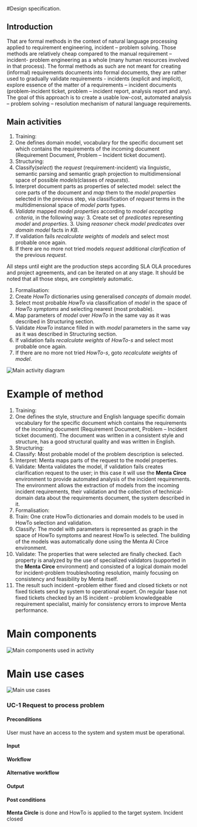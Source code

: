 #Design specification.

## Introduction

That are formal methods in the context of natural language processing applied to requirement engineering, incident – problem solving.
Those methods are relatively cheap compared to the manual requirement – incident- problem engineering as a whole
(many human resources involved in that process).
The formal methods as such are not meant for creating (informal) requirements documents into formal documents, they are rather used
to gradually validate requirements - incidents (explicit and implicit),
explore essence of the matter of a requirements – incident documents
(problem-incident ticket, problem – incident report, analysis report and any).
The goal of this approach is to create a usable low-cost, automated analysis – problem solving – resolution mechanism
of natural language requirements.

## Main activities

1. Training:
  2. One defines domain model, vocabulary for the specific document set which contains the requirements of the incoming document (Requirement Document, Problem – Incident ticket document).
1. Structuring:
  2. Classify(*select*) the *request* (requirement-incident) via linguistic, semantic parsing and semantic graph projection to multidimensional space of possible *models*(classes of *requests*).
  2. Interpret document parts as properties of selected model: select the core parts of the document and *map* them to the *model properties* selected in the previous step, via classification of *request* terms in the multidimensional space of *model parts* types.
  2. *Validate* mapped *model properties* according to *model accepting criteria*, in the following way:
     3. Create set of *predicates* representing *model* and *properties*.
     3. Using *reasoner* check *model predicates* over *domain model* facts in *KB*.
  2. If validation fails *recalculate weights* of *models* and select most probable once again.
  2. If there are no more not tried models *request* additional *clarification* of the previous *request*.

All steps until eight are the production steps according SLA OLA procedures and project agreements, and can be iterated on at any stage. It should be noted that all those steps, are completely automatic.

1. Formalisation:
  2. Create *HowTo* dictionaries using generalised *concepts* of *domain model*.
  2. Select most probable *HowTo* via classification of *model* in the space of *HowTo symptoms* and selecting nearest (most probable).
  2. Map parameters of *model* over *HowTo* in the same vay as it was described in Structuring section.
  2. Validate *HowTo* instance filled in with *model* parameters in the same vay as it was described in Structuring section.
  2. If validation fails *recalculate weights* of *HowTo-s* and select most probable once again.
  2. If there are no more not tried *HowTo-s*, goto *recalculate weights* of *model*.

![Main activity diagram](https://github.com/menta/menta-0.3/raw/master/doc/design-specification/images/BackTrackeractivity1.png)

# Example of method

1. Training:
  2. One defines the style, structure and English language specific domain vocabulary for the specific document which contains the requirements of the incoming document (Requirement Document, Problem – Incident ticket document).
 The document was written in a consistent style and structure, has a good structural quality and was written in English.
1. Structuring:
  2. Classify: Most probable model of the problem description is selected.
  2. Interpret: Menta maps parts of the request to the model properties.
  2. Validate: Menta validates the model, if validation fails creates clarification request to the user;
   in this case it will use the **Menta Circe** environment to provide automated analysis of the incident requirements.
   The environment allows the extraction of models from the incoming incident requirements, their validation and the collection of technical-domain
   data about the requirements document, the system described in it.
1. Formalisation:
  2. Train: One crate HowTo dictionaries and domain models to be used in HowTo selection and validation.
  2. Classify: The model with parameters is represented as graph in the space of HowTo symptoms and nearest HowTo is selected.
 The building of the models was automatically done using the Menta AI Circe environment.
  2. Validate: The properties that were selected are finally checked.
  Each property is analyzed by the use of specialized validators (supported in the **Menta Circe** environment) and consisted of a logical domain model for
  incident-problem troubleshooting resolution, mainly focusing on consistency and feasibility by Menta itself.
  2. The result such incident –problem either fixed and closed tickets or not fixed tickets send by system to operational expert.
  On regular base not fixed tickets checked by an IS incident – problem knowledgeable requirement specialist, mainly for consistency errors to improve Menta performance.

# Main components
![Main components used in activity](https://github.com/menta/menta-0.3/raw/master/doc/design-specification/images/Component.png)

# Main use cases

![Main use cases](https://github.com/menta/menta-0.3/raw/master/doc/design-specification/images/UseCase.png)

### UC-1 Request to process  problem
#### Preconditions
 User must have an access to the system and system must be operational.
#### Input
#### Workflow
#### Alternative workflow
#### Output
#### Post conditions
**Menta Circle** is done and HowTo is applied to the target system. Incident closed
